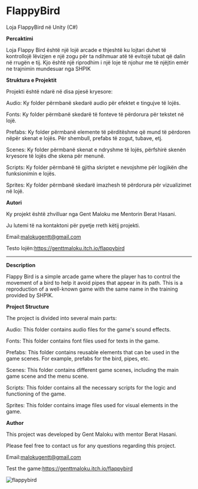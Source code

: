 # FlappyBird
Loja FlappyBird në Unity (C#)


**Percaktimi**

Loja Flappy Bird është një lojë arcade e thjeshtë ku lojtari duhet të kontrollojë lëvizjen e një zogu për ta ndihmuar atë të evitojë tubat që dalin në rrugën e tij. Kjo është një riprodhim i një loje të njohur me të njëjtin emër ne trajnimin mundesuar nga SHPIK

**Struktura e Projektit**

Projekti është ndarë në disa pjesë kryesore:

Audio: Ky folder përmbanë skedarë audio për efektet e tingujve të lojës.

Fonts: Ky folder përmbanë skedarë të fonteve të përdorura për tekstet në lojë.

Prefabs: Ky folder përmbanë elemente të përditëshme që mund të përdoren nëpër skenat e lojës. Për shembull, prefabs të zogut, tubave, etj.

Scenes: Ky folder përmbanë skenat e ndryshme të lojës, përfshirë skenën kryesore të lojës dhe skena për menunë.

Scripts: Ky folder përmbanë të gjitha skriptet e nevojshme për logjikën dhe funksionimin e lojës.

Sprites: Ky folder përmbanë skedarë imazhesh të përdorura për vizualizimet në lojë.

**Autori**

Ky projekt është zhvilluar nga Gent Maloku me Mentorin Berat Hasani. 

Ju lutemi të na kontaktoni për pyetje rreth këtij projekti.

Email:malokugentt@gmail.com

Testo lojën:https://genttmaloku.itch.io/flappybird

----------------------------------------------------------------------------------------------------------

**Description**

Flappy Bird is a simple arcade game where the player has to control the movement of a bird to help it avoid pipes that appear in its path. This is a reproduction of a well-known game with the same name in the training provided by SHPIK.

**Project Structure**

The project is divided into several main parts:

Audio: This folder contains audio files for the game's sound effects.

Fonts: This folder contains font files used for texts in the game.

Prefabs: This folder contains reusable elements that can be used in the game scenes. For example, prefabs for the bird, pipes, etc.

Scenes: This folder contains different game scenes, including the main game scene and the menu scene.

Scripts: This folder contains all the necessary scripts for the logic and functioning of the game.

Sprites: This folder contains image files used for visual elements in the game.

**Author**

This project was developed by Gent Maloku with mentor Berat Hasani.

Please feel free to contact us for any questions regarding this project.

Email:malokugentt@gmail.com

Test the game:https://genttmaloku.itch.io/flappybird

![flappybird](https://github.com/genttmaloku/FlappyBird/assets/121188583/8bc3de35-e0ce-4924-a9e0-f8b863abefd6)

